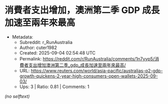 # 消費者支出增加，澳洲第二季 GDP 成長加速至兩年來最高

- Metadata:
  - Subreddit: r_RunAustralia
  - Author: cuter1982
  - Created: 2025-09-04 02:54:48 UTC
  - Permalink: https://reddit.com/r/RunAustralia/comments/1n7yvp5/消費者支出增加澳洲第二季_gdp_成長加速至兩年來最高/
  - URL: https://www.reuters.com/world/asia-pacific/australias-q2-gdp-growth-quickens-2-year-high-consumers-open-wallets-2025-09-03/
  - Ups: 3 | Ratio: 0.81 | Comments: 1

_(no selftext)_
